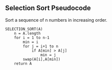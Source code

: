 ## Selection Sort Pseudocode

Sort a sequence of n numbers in increasing order.

```
SELECTION_SORT(A)
    n = A.length
    for i = 1 to n-1
        min = i
        for j = i+1 to n
            if A[min] > A[j]
                min = j
        swap(A[i],A[min])
    return A
```
